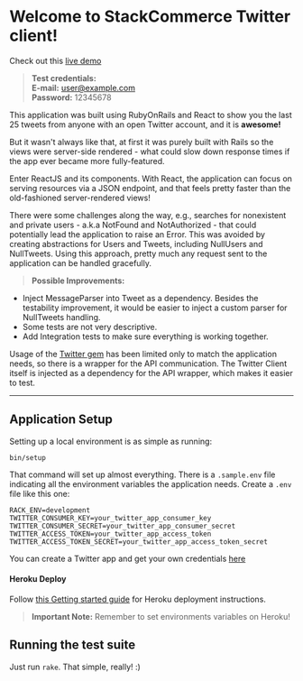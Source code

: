 Welcome to StackCommerce Twitter client!
===================

Check out this [live demo](http://stackcommerce-test.herokuapp.com)
> **Test credentials:**  
**E-mail:** user@example.com  
**Password:** 12345678 

This application was built using RubyOnRails and React to show you the last 25 tweets from anyone with an open Twitter account, and it is **awesome!**

But it wasn't always like that,  at first it was purely built with Rails so the views were server-side rendered - what could slow down response times if the app ever became more fully-featured.

Enter ReactJS and its components. With React, the application can focus on serving resources via a JSON endpoint, and that feels pretty faster than the old-fashioned server-rendered views!

There were some challenges along the way, e.g., searches for nonexistent and private users - a.k.a NotFound and NotAuthorized - that could potentially lead the application to raise an Error. This was avoided by creating abstractions for Users and Tweets, including NullUsers and NullTweets. Using this approach, pretty much any request sent to the application can be handled gracefully.

> **Possible Improvements:**
- Inject MessageParser into Tweet as a dependency. Besides the testability improvement, it would be easier to inject a custom parser for NullTweets handling.
- Some tests are not very descriptive.
- Add Integration tests to make sure everything is working together.

Usage of the [Twitter gem][1] has been limited only to match the application needs, so there is a wrapper for the API communication. The Twitter Client itself is injected as a dependency for the API wrapper, which makes it easier to test.

----------

Application Setup
-------------
Setting up a local environment is as simple as running:
```shell
bin/setup
```

That command will set up almost everything. There is a ```.sample.env``` file indicating all the environment variables the application needs.
Create a ```.env``` file like this one:
```
RACK_ENV=development
TWITTER_CONSUMER_KEY=your_twitter_app_consumer_key
TWITTER_CONSUMER_SECRET=your_twitter_app_consumer_secret
TWITTER_ACCESS_TOKEN=your_twitter_app_access_token
TWITTER_ACCESS_TOKEN_SECRET=your_twitter_app_access_token_secret
```

You can create a Twitter app and get your own credentials [here](https://apps.twitter.com/)

#### <i class="icon-upload"></i> Heroku Deploy
Follow [this Getting started guide](https://devcenter.heroku.com/articles/getting-started-with-rails4) for Heroku deployment instructions.
> **Important Note:**
Remember to set environments variables on Heroku!


Running the test suite
-------------

Just run ```rake```. That simple, really! :)


[1]: https://github.com/sferik/twitter
